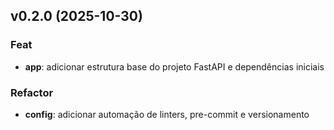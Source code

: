 ## v0.2.0 (2025-10-30)

### Feat

- **app**: adicionar estrutura base do projeto FastAPI e dependências iniciais

### Refactor

- **config**: adicionar automação de linters, pre-commit e versionamento
